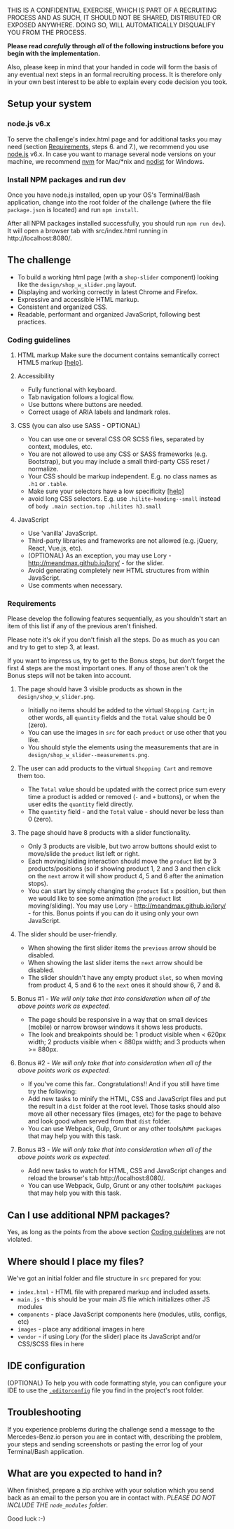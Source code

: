 THIS IS A CONFIDENTIAL EXERCISE, WHICH IS PART OF A RECRUITING PROCESS AND AS SUCH, IT SHOULD NOT BE SHARED, DISTRIBUTED OR EXPOSED ANYWHERE. DOING SO, WILL AUTOMATICALLY DISQUALIFY YOU FROM THE PROCESS.


**Please read *carefully* through *all* of the following instructions before you begin with the implementation.**


Also, please keep in mind that your handed in code will form the basis of any eventual next steps in an formal recruiting process. It is therefore only in your own best interest to be able to explain every code decision you took.


## Setup your system

### node.js v6.x

To serve the challenge's index.html page and for additional tasks you may need (section [Requirements](#requirements), steps 6. and 7.), we recommend you use [node.js](https://nodejs.org) v6.x. In case you want to manage several node versions on your machine, we recommend [nvm](https://github.com/creationix/nvm) for Mac/*nix and [nodist](https://github.com/marcelklehr/nodist) for Windows.


### Install NPM packages and run dev

Once you have node.js installed, open up your OS's Terminal/Bash application, change into the root folder of the challenge (where the file `package.json` is located) and run `npm install`.

After all NPM packages installed successfully, you should run `npm run dev`). It will open a browser tab with src/index.html running in http://localhost:8080/.


## The challenge

* To build a working html page (with a `shop-slider` component) looking like the `design/shop_w_slider.png` layout.
* Displaying and working correctly in latest Chrome and Firefox.
* Expressive and accessible HTML markup.
* Consistent and organized CSS.
* Readable, performant and organized JavaScript, following best practices.


### Coding guidelines

1. HTML markup
    Make sure the document contains semantically correct HTML5 markup [[help]](http://html5doctor.com/lets-talk-about-semantics/).

2. Accessibility
    - Fully functional with keyboard.
    - Tab navigation follows a logical flow.
    - Use buttons where buttons are needed.
    - Correct usage of ARIA labels and landmark roles.

3. CSS (you can also use SASS - OPTIONAL)
    - You can use one or several CSS OR SCSS files, separated by context, modules, etc.
    - You are not allowed to use any CSS or SASS frameworks (e.g. Bootstrap), but you may include a small third-party CSS reset / normalize.
    - Your CSS should be markup independent. E.g. no class names as `.h1` or `.table`.
    - Make sure your selectors have a low specificity [[help]](https://css-tricks.com/strategies-keeping-css-specificity-low/)
    - avoid long CSS selectors. E.g. use `.hilite-heading--small` instead of `body .main section.top .hilites h3.small`

4. JavaScript
    - Use 'vanilla' JavaScript.
    - Third-party libraries and frameworks are not allowed (e.g. jQuery, React, Vue.js, etc).
    - (OPTIONAL) As an exception, you may use Lory - http://meandmax.github.io/lory/ - for the slider.
    - Avoid generating completely new HTML structures from within JavaScript.
    - Use comments when necessary.


### Requirements

Please develop the following features sequentially, as you shouldn't start an item of this list if any of the previous aren't finished.

Please note it's ok if you don't finish all the steps. Do as much as you can and try to get to step 3, at least.

If you want to impress us, try to get to the Bonus steps, but don't forget the first 4 steps are the most important ones. If any of those aren't ok the Bonus steps will not be taken into account.

1. The page should have 3 visible products as shown in the `design/shop_w_slider.png`.
    - Initially no items should be added to the virtual `Shopping Cart`; in other words, all `quantity` fields and the `Total` value should be 0 (zero).
    - You can use the images in `src` for each `product` or use other that you like.
    - You should style the elements using the measurements that are in `design/shop_w_slider--measurements.png`.

2. The user can add products to the virtual `Shopping Cart` and remove them too.
    - The `Total` value should be updated with the correct price sum every time a product is added or removed (`-` and `+` buttons), or when the user edits the `quantity` field directly.
    - The `quantity` field - and the `Total` value - should never be less than 0 (zero).

3. The page should have 8 products with a slider functionality.
    - Only 3 products are visible, but two arrow buttons should exist to move/slide the `product` list left or right.
    - Each moving/sliding interaction should move the `product` list by 3 products/positions (so if showing product 1, 2 and 3 and then click on the `next` arrow it will show product 4, 5 and 6 after the animation stops).
    - You can start by simply changing the `product` list `x` position, but then we would like to see some animation (the `product` list moving/sliding). You may use Lory - http://meandmax.github.io/lory/ - for this. Bonus points if you can do it using only your own JavaScript.

4. The slider should be user-friendly.
    - When showing the first slider items the `previous` arrow should be disabled.
    - When showing the last slider items the `next` arrow should be disabled.
    - The slider shouldn't have any empty product `slot`, so when moving from product 4, 5 and 6 to the `next` ones it should show 6, 7 and 8. 

5. Bonus #1 - *We will only take that into consideration when all of the above points work as expected.*
    - The page should be responsive in a way that on small devices (mobile) or narrow browser windows it shows less products.
    - The look and breakpoints should be: 1 product visible when < 620px width; 2 products visible when < 880px width; and 3 products when >= 880px.

6. Bonus #2 - *We will only take that into consideration when all of the above points work as expected.*
    - If you've come this far.. Congratulations!! And if you still have time try the following:
    - Add new tasks to minify the HTML, CSS and JavaScript files and put the result in a `dist` folder at the root level. Those tasks should also move all other necessary files (images, etc) for the page to behave and look good when served from that `dist` folder.
    - You can use Webpack, Gulp, Grunt or any other tools/`NPM packages` that may help you with this task.

7. Bonus #3 - *We will only take that into consideration when all of the above points work as expected.*
    - Add new tasks to watch for HTML, CSS and JavaScript changes and reload the browser's tab http://localhost:8080/.
    - You can use Webpack, Gulp, Grunt or any other tools/`NPM packages` that may help you with this task.


## Can I use additional NPM packages?

Yes, as long as the points from the above section [Coding guidelines](#coding-guidelines) are not violated.


## Where should I place my files?

We've got an initial folder and file structure in `src` prepared for you:

* `index.html` - HTML file with prepared markup and included assets.
* `main.js` - this should be your main JS file which initializes other JS modules
* `components` - place JavaScript components here (modules, utils, configs, etc)
* `images` - place any additional images in here
* `vendor` - if using Lory (for the slider) place its JavaScript and/or CSS/SCSS files in here


## IDE configuration

(OPTIONAL) To help you with code formatting style, you can configure your IDE to use the [`.editorconfig`](http://editorconfig.org/#download) file you find in the project's root folder. 


## Troubleshooting

If you experience problems during the challenge send a message to the Mercedes-Benz.io person you are in contact with, describing the problem, your steps and sending screenshots or pasting the error log of your Terminal/Bash application.


## What are you expected to hand in?

When finished, prepare a zip archive with your solution which you send back as an email to the person you are in contact with. *PLEASE DO NOT INCLUDE THE `node_modules` folder*.

Good luck :-)
